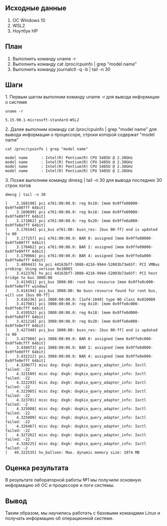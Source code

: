 ## Исходные данные

1.  ОС Windows 10
2.  WSL2
3.  Ноутбук HP

## План
1.  Выполнить команду uname -r
2.  Выполнить команду cat /proc/cpuinfo \| grep "model name"
3.  Выполнить команду journalctl -q -b \| tail -n 30
## Шаги
1\.  Первым шагом выполним команду uname -r для вывода информации о системе
```{bash}
uname -r
```
	5.15.90.1-microsoft-standard-WSL2
2\. Далее выполним команду cat /proc/cpuinfo | grep "model name" для вывода информации о процессоре, строки которой содержат "model name"
```{bash}
cat /proc/cpuinfo | grep "model name"
```
	
	model name      : Intel(R) Pentium(R) CPU 5405U @ 2.30GHz
    model name      : Intel(R) Pentium(R) CPU 5405U @ 2.30GHz
    model name      : Intel(R) Pentium(R) CPU 5405U @ 2.30GHz
    model name      : Intel(R) Pentium(R) CPU 5405U @ 2.30GHz
3\. Позже выполним команду dmesg | tail -n 30 для вывода последних 30 строк логов
```{bash}
dmesg | tail -n 30
```
	[    3.168198] pci e761:00:00.0: reg 0x10: [mem 0x9ffe08000-0x9ffe08fff 64bit]
    [    3.169699] pci e761:00:00.0: reg 0x18: [mem 0x9ffe09000-0x9ffe09fff 64bit]
    [    3.171062] pci e761:00:00.0: reg 0x20: [mem 0x9ffe0a000-0x9ffe0afff 64bit]
    [    3.176544] pci_bus e761:00: busn_res: [bus 00-ff] end is updated to 00
    [    3.177257] pci e761:00:00.0: BAR 0: assigned [mem 0x9ffe08000-0x9ffe08fff 64bit]
    [    3.178462] pci e761:00:00.0: BAR 2: assigned [mem 0x9ffe09000-0x9ffe09fff 64bit]
    [    3.179966] pci e761:00:00.0: BAR 4: assigned [mem 0x9ffe0a000-0x9ffe0afff 64bit]
    [    3.409443] hv_pci 4d163bf7-3008-4216-9944-52003b73e65f: PCI VMBus probing: Using version 0x10003
    [    3.412376] hv_pci 4d163bf7-3008-4216-9944-52003b73e65f: PCI host bridge to bus 3008:00
    [    3.413451] pci_bus 3008:00: root bus resource [mem 0x9ffe0c000-0x9ffe0efff window]
    [    3.414194] pci_bus 3008:00: No busn resource found for root bus, will use [bus 00-ff]
    [    3.416236] pci 3008:00:00.0: [1af4:1049] type 00 class 0x010000
    [    3.417981] pci 3008:00:00.0: reg 0x10: [mem 0x9ffe0c000-0x9ffe0cfff 64bit]
    [    3.419552] pci 3008:00:00.0: reg 0x18: [mem 0x9ffe0d000-0x9ffe0dfff 64bit]
    [    3.421218] pci 3008:00:00.0: reg 0x20: [mem 0x9ffe0e000-0x9ffe0efff 64bit]
    [    3.427340] pci_bus 3008:00: busn_res: [bus 00-ff] end is updated to 00
    [    3.427980] pci 3008:00:00.0: BAR 0: assigned [mem 0x9ffe0c000-0x9ffe0cfff 64bit]
    [    3.430473] pci 3008:00:00.0: BAR 2: assigned [mem 0x9ffe0d000-0x9ffe0dfff 64bit]
    [    3.432212] pci 3008:00:00.0: BAR 4: assigned [mem 0x9ffe0e000-0x9ffe0efff 64bit]
    [    4.320677] misc dxg: dxgk: dxgkio_query_adapter_info: Ioctl failed: -22
    [    4.321589] misc dxg: dxgk: dxgkio_query_adapter_info: Ioctl failed: -22
    [    4.322293] misc dxg: dxgk: dxgkio_query_adapter_info: Ioctl failed: -22
    [    4.322985] misc dxg: dxgk: dxgkio_query_adapter_info: Ioctl failed: -22
    [    4.323701] misc dxg: dxgk: dxgkio_query_adapter_info: Ioctl failed: -2
    [    4.325088] misc dxg: dxgk: dxgkio_query_adapter_info: Ioctl failed: -22
    [    4.325809] misc dxg: dxgk: dxgkio_query_adapter_info: Ioctl failed: -22
    [    4.326467] misc dxg: dxgk: dxgkio_query_adapter_info: Ioctl failed: -22
    [    4.327262] misc dxg: dxgk: dxgkio_query_adapter_info: Ioctl failed: -22
    [    4.328225] misc dxg: dxgk: dxgkio_query_adapter_info: Ioctl failed: -2
    [   49.322535] hv_balloon: Max. dynamic memory size: 1974 MB
## Оценка результата
В результате лабораторной работы №1 мы получили основную информацию об ОС и процессоре и логи системы.
## Вывод
Таким образом, мы научились работать с базовыми командами Linux и получать информацию об операционной системе.